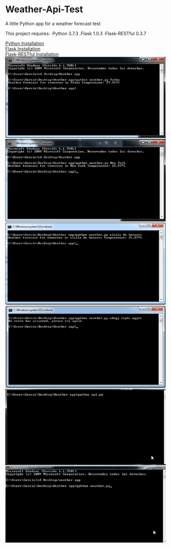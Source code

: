 # Weather-Api-Test
A little Python app for a weather forecast test</br>

This project requires:
·Python 3.7.3
.Flask 1.0.3
·Flask-RESTful 0.3.7

[Python Installation](https://www.python.org/downloads/)</br>
[Flask Installation](http://flask.pocoo.org/docs/1.0/installation/#install-flask)</br>
[Flask-RESTful Installation](https://flask-restful.readthedocs.io/en/0.3.5/installation.html)</br>
![alt-text](https://github.com/SergioGnz/Weather-Api-Test/blob/master/Docu/Resources/1%20word.png)</br>
![alt-text](https://github.com/SergioGnz/Weather-Api-Test/blob/master/Docu/Resources/2%20word.png)</br>
![alt-text](https://github.com/SergioGnz/Weather-Api-Test/blob/master/Docu/Resources/3%20word.png)</br>
![alt-text](https://github.com/SergioGnz/Weather-Api-Test/blob/master/Docu/Resources/Error.png)</br>
![alt-text](https://github.com/SergioGnz/Weather-Api-Test/blob/master/Docu/Resources/Gif%20Api.gif)</br>
![alt-text](https://github.com/SergioGnz/Weather-Api-Test/blob/master/Docu/Resources/Gif%20App.gif)
